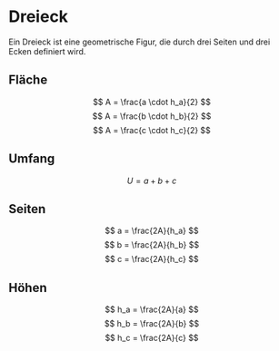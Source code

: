 # Dreieck

Ein Dreieck ist eine geometrische Figur, die durch drei Seiten und drei Ecken definiert wird.

## Fläche

$$ A = \frac{a \cdot h_a}{2} $$
$$ A = \frac{b \cdot h_b}{2} $$
$$ A = \frac{c \cdot h_c}{2} $$

## Umfang

$$ U = a + b + c $$

## Seiten

$$ a = \frac{2A}{h_a} $$
$$ b = \frac{2A}{h_b} $$
$$ c = \frac{2A}{h_c} $$

## Höhen

$$ h_a = \frac{2A}{a} $$
$$ h_b = \frac{2A}{b} $$
$$ h_c = \frac{2A}{c} $$
